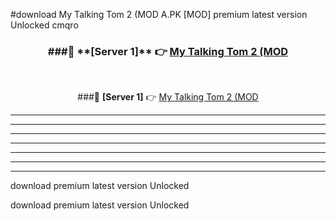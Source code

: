 #download My Talking Tom 2 (MOD A.PK [MOD] premium latest version Unlocked cmqro 



<div align="center">
<h3>###🔹 **[Server 1]** 👉 <a href="https://download1apk.web.app/">My Talking Tom 2 (MOD</a></h3><br>


###🔹 **[Server 1]** 👉 <a href="https://download1apk.web.app/">My Talking Tom 2 (MOD</a></h3>
</div>



----------------------------------------------------------

----------------------------------------------------------

----------------------------------------------------------

----------------------------------------------------------

----------------------------------------------------------

----------------------------------------------------------

----------------------------------------------------------

download premium latest version Unlocked

download premium latest version Unlocked
